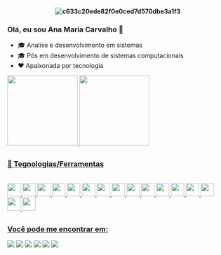 <h4 align="center">
 
![c633c20ede82f0e0ced7d570dbe3a1f3](https://user-images.githubusercontent.com/70382532/138322189-2db8df52-9dcb-40a0-88a8-c365466bd33d.gif)

### Olá, eu sou Ana Maria Carvalho  👋

- 🎓 Analise e desenvolvimento em sistemas
- 🎓 Pós em desenvolvimento de sistemas computacionais
- ❤️ Apaixonada por tecnologia


 <div>
  <a href="https://github.com/carvalhoanamaria">
  <img height="160em" src="https://github-readme-stats.vercel.app/api?username=carvalhoanamaria&show_icons=true&theme=github_dark&include_all_commits=true&count_private=true"/>
  <img height="160em" src="https://github-readme-stats.vercel.app/api/top-langs/?username=carvalhoanamaria&layout=compact&langs_count=7&theme=github_dark&include_all_commits=true&count_private=true"/>
  </div>
  
  ##
  
  ### 🔧 Tegnologias/Ferramentas  
 <div style="display: inline_block"><br>
   <code><img height= "30"src= "https://img.shields.io/badge/C%23-239120?style=for-the-badge&logo=c-sharp&logoColor=white"></code>
   <code><img height= "30"src= "https://img.shields.io/badge/JavaScript-323330?style=for-the-badge&logo=javascript&logoColor=F7DF1E"></code>
   <code><img height= "30"src= "https://img.shields.io/badge/HTML5-E34F26?style=for-the-badge&logo=html5&logoColor=white"></code>
   <code><img height= "30"src= "https://img.shields.io/badge/CSS3-1572B6?style=for-the-badge&logo=css3&logoColor=white"></code>
   <code><img height= "30"src= "https://img.shields.io/badge/bootstrap-%23563D7C.svg?style=for-the-badge&logo=bootstrap&logoColor=white"></code>
   <code><img height= "30"src= "https://img.shields.io/badge/json-5E5C5C?style=for-the-badge&logo=json&logoColor=white"></code>
   <code><img height= "30"src= "https://img.shields.io/badge/Microsoft%20SQL%20Server-CC2927?style=for-the-badge&logo=microsoft%20sql%20server&logoColor=white"></code>
   <code><img height= "30"src= "https://img.shields.io/badge/Oracle-F80000?style=for-the-badge&logo=oracle&logoColor=white"></code>
   <code><img height= "30"src= "https://img.shields.io/badge/MongoDB-%234ea94b.svg?style=for-the-badge&logo=mongodb&logoColor=white"></code>
   <code><img height= "30"src= "https://img.shields.io/badge/.NET-512BD4?style=for-the-badge&logo=dotnet&logoColor=white"></code>
   <code><img height= "30"src= "https://img.shields.io/badge/Insomnia-5849be?style=for-the-badge&logo=Insomnia&logoColor=white"></code>
   <code><img height= "30"src= "https://img.shields.io/badge/Swagger-85EA2D?style=for-the-badge&logo=Swagger&logoColor=white"></code>
   <code><img height= "30"src= "https://img.shields.io/badge/Visual_Studio-5C2D91?style=for-the-badge&logo=visual%20studio&logoColor=white"></code>
   <code><img height= "30"src= "https://img.shields.io/badge/Visual_Studio_Code-0078D4?style=for-the-badge&logo=visual%20studio%20code&logoColor=white"></code>
   <code><img height= "30"src= "https://img.shields.io/badge/Git-F05032?style=for-the-badge&logo=git&logoColor=white"></code> 
   <code><img height= "30"src= "https://img.shields.io/badge/azure-%230072C6.svg?style=for-the-badge&logo=microsoftazure&logoColor=white"></code> 
  
 
 <div>
  
 ##
  
  ### Você pode me encontrar em:
 <div> 
 <a href="https://www.youtube.com/channel/UCM6_DLGfU7tZC_ShFmkiNfQ" target="_blank"><img src="https://img.shields.io/badge/YouTube-FF0000?style=for-the-badge&logo=youtube&logoColor=white" target="_blank"></a>
  <a href="https://www.instagram.com/anamariacar_/" target="_blank"><img src="https://img.shields.io/badge/-Instagram-%23E4405F?style=for-the-badge&logo=instagram&logoColor=white" target="_blank"></a>
 	<a href="https://www.twitch.tv/sousamar_" target="_blank"><img src="https://img.shields.io/badge/Twitch-9146FF?style=for-the-badge&logo=twitch&logoColor=white" target="_blank"></a>  
 <a href="https://discord.gg/4JwMh4c6KP" target="_blank"><img src="https://img.shields.io/badge/Discord-7289DA?style=for-the-badge&logo=discord&logoColor=white" target="_blank"></a> 
  <a href = "mailto:annabertozzi07@gmail.com"><img src="https://img.shields.io/badge/-Gmail-%23333?style=for-the-badge&logo=gmail&logoColor=white" target="_blank"></a>
  <a href="https://www.linkedin.com/in/carvalhoanamaria" target="_blank"><img src="https://img.shields.io/badge/-LinkedIn-%230077B5?style=for-the-badge&logo=linkedin&logoColor=white" target="_blank"></a> 
</div> 
  

